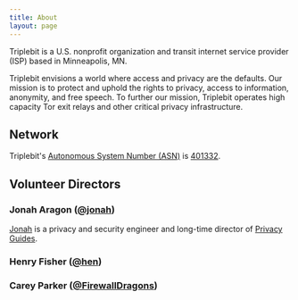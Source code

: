 ```yaml
---
title: About
layout: page
---
```


Triplebit is a U.S. nonprofit organization and transit internet service provider (ISP) based in Minneapolis, MN.

Triplebit envisions a world where access and privacy are the defaults. Our mission is to protect and uphold the rights to privacy, access to information, anonymity, and free speech. To further our mission, Triplebit operates high capacity Tor exit relays and other critical privacy infrastructure.

## Network

Triplebit's [Autonomous System Number (ASN)](https://www.arin.net/resources/guide/asn/) is [401332](https://whois.arin.net/rest/asn/AS401332.html).

## Volunteer Directors

### Jonah Aragon ([@jonah](https://mastodon.neat.computer/@jonah))

[Jonah](https://www.jonaharagon.com) is a privacy and security engineer and long-time director of [Privacy Guides](https://www.privacyguides.org/en/).

### Henry Fisher ([@hen](https://social.lol/@hen))

### Carey Parker ([@FirewallDragons](https://mastodon.social/@FirewallDragons))
